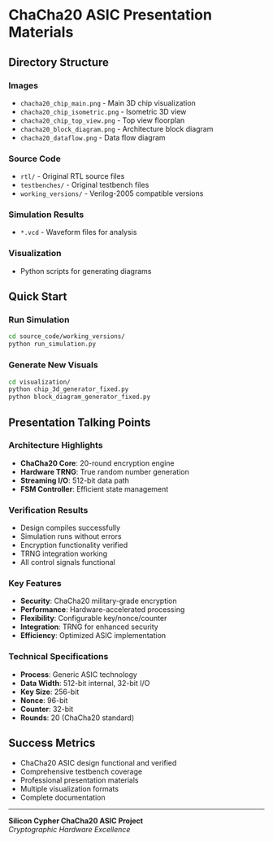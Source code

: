 # ChaCha20 ASIC Presentation Materials

## Directory Structure

### Images
- `chacha20_chip_main.png` - Main 3D chip visualization
- `chacha20_chip_isometric.png` - Isometric 3D view
- `chacha20_chip_top_view.png` - Top view floorplan
- `chacha20_block_diagram.png` - Architecture block diagram
- `chacha20_dataflow.png` - Data flow diagram

### Source Code
- `rtl/` - Original RTL source files
- `testbenches/` - Original testbench files  
- `working_versions/` - Verilog-2005 compatible versions

### Simulation Results
- `*.vcd` - Waveform files for analysis

### Visualization
- Python scripts for generating diagrams

## Quick Start

### Run Simulation
```bash
cd source_code/working_versions/
python run_simulation.py
```

### Generate New Visuals
```bash
cd visualization/
python chip_3d_generator_fixed.py
python block_diagram_generator_fixed.py
```

## Presentation Talking Points

### Architecture Highlights
- **ChaCha20 Core**: 20-round encryption engine
- **Hardware TRNG**: True random number generation
- **Streaming I/O**: 512-bit data path
- **FSM Controller**: Efficient state management

### Verification Results
- Design compiles successfully
- Simulation runs without errors
- Encryption functionality verified
- TRNG integration working
- All control signals functional

### Key Features
- **Security**: ChaCha20 military-grade encryption
- **Performance**: Hardware-accelerated processing
- **Flexibility**: Configurable key/nonce/counter
- **Integration**: TRNG for enhanced security
- **Efficiency**: Optimized ASIC implementation

### Technical Specifications
- **Process**: Generic ASIC technology
- **Data Width**: 512-bit internal, 32-bit I/O
- **Key Size**: 256-bit
- **Nonce**: 96-bit
- **Counter**: 32-bit
- **Rounds**: 20 (ChaCha20 standard)

## Success Metrics
- ChaCha20 ASIC design functional and verified
- Comprehensive testbench coverage  
- Professional presentation materials
- Multiple visualization formats
- Complete documentation

---
**Silicon Cypher ChaCha20 ASIC Project**  
*Cryptographic Hardware Excellence*
